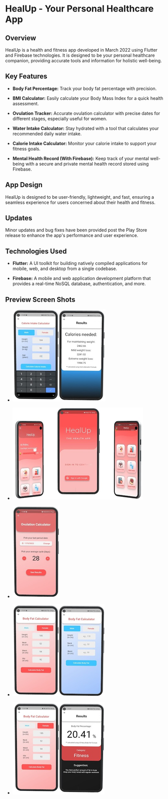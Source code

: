 # HealUp - Your Personal Healthcare App

## Overview

HealUp is a health and fitness app developed in March 2022 using Flutter and Firebase technologies. It is designed to be your personal healthcare companion, providing accurate tools and information for holistic well-being.

## Key Features

- **Body Fat Percentage:** Track your body fat percentage with precision.
  
- **BMI Calculator:** Easily calculate your Body Mass Index for a quick health assessment.

- **Ovulation Tracker:** Accurate ovulation calculator with precise dates for different stages, especially useful for women.

- **Water Intake Calculator:** Stay hydrated with a tool that calculates your recommended daily water intake.

- **Calorie Intake Calculator:** Monitor your calorie intake to support your fitness goals.

- **Mental Health Record (With Firebase):** Keep track of your mental well-being with a secure and private mental health record stored using Firebase.

## App Design

HealUp is designed to be user-friendly, lightweight, and fast, ensuring a seamless experience for users concerned about their health and fitness.

## Updates

Minor updates and bug fixes have been provided post the Play Store release to enhance the app's performance and user experience.

## Technologies Used

- **Flutter:** A UI toolkit for building natively compiled applications for mobile, web, and desktop from a single codebase.
  
- **Firebase:** A mobile and web application development platform that provides a real-time NoSQL database, authentication, and more.

## Preview Screen Shots

- ![Alt Text](https://github.com/abhin-deb02/health_app/blob/main/images/PreviewImg%20(1).jpeg)

- ![Alt Text](https://github.com/abhin-deb02/health_app/blob/main/images/PreviewImg%20(2).jpeg)

- ![Alt Text](https://github.com/abhin-deb02/health_app/blob/main/images/PreviewImg%20(3).jpeg)

- ![Alt Text](https://github.com/abhin-deb02/health_app/blob/main/images/PreviewImg%20(4).jpeg)

- ![Alt Text](https://github.com/abhin-deb02/health_app/blob/main/images/PreviewImg%20(5).jpeg)
